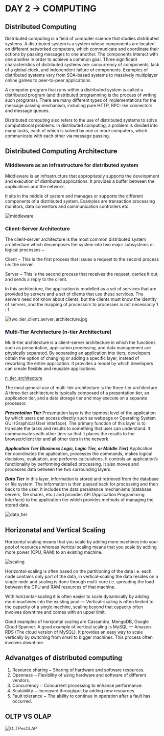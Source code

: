 # DAY 2 -> COMPUTING

## Distributed Computing 

Distributed computing is a field of computer science that studies distributed systems. A distributed system is a system whose components are located on different networked computers, which communicate and coordinate their actions by passing messages to one another. The components interact with one another in order to achieve a common goal. Three significant characteristics of distributed systems are: concurrency of components, lack of a global clock, and independent failure of components. Examples of distributed systems vary from SOA-based systems to massively multiplayer online games to peer-to-peer applications.

A computer program that runs within a distributed system is called a distributed program (and distributed programming is the process of writing such programs). There are many different types of implementations for the message passing mechanism, including pure HTTP, RPC-like connectors and message queues.

Distributed computing also refers to the use of distributed systems to solve computational problems. In distributed computing, a problem is divided into many tasks, each of which is solved by one or more computers, which communicate with each other via message passing.


## Distributed Computing Architecture

### Middleware as an infrastructure for distributed system

Middleware is an infrastructure that appropriately supports the development and execution of distributed applications. It provides a buffer between the applications and the network.

It sits in the middle of system and manages or supports the different components of a distributed system. Examples are transaction processing monitors, data convertors and communication controllers etc.

   ![middleware](images/middleware.jpg)

### Client-Server Architecture

The client-server architecture is the most common distributed system architecture which decomposes the system into two major subsystems or logical processes −

Client − This is the first process that issues a request to the second process i.e. the server.

Server − This is the second process that receives the request, carries it out, and sends a reply to the client.

In this architecture, the application is modelled as a set of services that are provided by servers and a set of clients that use these services. The servers need not know about clients, but the clients must know the identity of servers, and the mapping of processors to processes is not necessarily 1 : 1

   ![two_tier_client_server_architecture.jpg](images/two_tier_client_server_architecture.jpg)

### Multi-Tier Architecture (n-tier Architecture)

Multi-tier architecture is a client–server architecture in which the functions such as presentation, application processing, and data management are physically separated. By separating an application into tiers, developers obtain the option of changing or adding a specific layer, instead of reworking the entire application. It provides a model by which developers can create flexible and reusable applications.

   [n_tier_architecture](https://github.com/prem1204/Pranay-CDAC/blob/Big-Data/notes/images/n_tier_architecture.jpg)

The most general use of multi-tier architecture is the three-tier architecture. A three-tier architecture is typically composed of a presentation tier, an application tier, and a data storage tier and may execute on a separate processor.

***Presentation Tier***
Presentation layer is the topmost level of the application by which users can access directly such as webpage or Operating System GUI (Graphical User interface). The primary function of this layer is to translate the tasks and results to something that user can understand. It communicates with other tiers so that it places the results to the browser/client tier and all other tiers in the network.

***Application Tier (Business Logic, Logic Tier, or Middle Tier)***
Application tier coordinates the application, processes the commands, makes logical decisions, evaluation, and performs calculations. It controls an application’s functionality by performing detailed processing. It also moves and processes data between the two surrounding layers.

***Data Tier***
In this layer, information is stored and retrieved from the database or file system. The information is then passed back for processing and then back to the user. It includes the data persistence mechanisms (database servers, file shares, etc.) and provides API (Application Programming Interface) to the application tier which provides methods of managing the stored data.

   ![data_tier](images/data_tier.jpg) 

## Horizonatal and Vertical Scaling 

Horizontal scaling means that you scale by adding more machines into your pool of resources whereas Vertical scaling means that you scale by adding more power (CPU, RAM) to an existing machine.

![scaling](images/scaling.png)

Horizontal-scaling is often based on the partitioning of the data i.e. each node contains only part of the data, in vertical-scaling the data resides on a single node and scaling is done through multi-core i.e. spreading the load between the CPU and RAM resources of that machine.

With horizontal-scaling it is often easier to scale dynamically by adding more machines into the existing pool — Vertical-scaling is often limited to the capacity of a single machine, scaling beyond that capacity often involves downtime and comes with an upper limit.

Good examples of horizontal scaling are Cassandra, MongoDB, Google Cloud Spanner. A good example of vertical scaling is MySQL — Amazon RDS (The cloud version of MySQL). It provides an easy way to scale vertically by switching from small to bigger machines. This process often involves downtime.

## Advanatges of distributed computing 

1. Resource sharing − Sharing of hardware and software resources.
2. Openness − Flexibility of using hardware and software of different vendors.
3. Concurrency − Concurrent processing to enhance performance.
4. Scalability − Increased throughput by adding new resources.
5. Fault tolerance − The ability to continue in operation after a fault has occurred.

## OLTP VS OLAP

   ![OLTPvsOLAP](images/OLTPvsOLAP.png)
